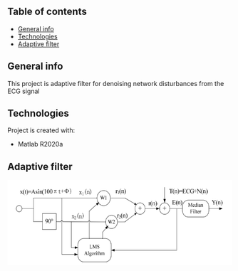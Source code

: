 ## Table of contents
* [General info](#general-info)
* [Technologies](#technologies)
* [Adaptive filter](#adaptive-filter)

## General info
This project is adaptive filter for denoising network disturbances from the ECG signal	
## Technologies
Project is created with:
* Matlab R2020a
	
## Adaptive filter
![Filter schema](./images/filter.png)